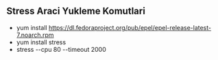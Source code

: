 ## Stress Araci Yukleme Komutlari
- yum install https://dl.fedoraproject.org/pub/epel/epel-release-latest-7.noarch.rpm
- yum install stress
- stress --cpu  80 --timeout 2000
